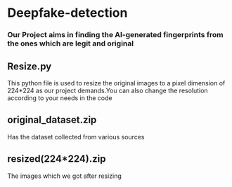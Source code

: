 # Deepfake-detection

### Our Project aims in finding the AI-generated fingerprints from the ones which are legit and original

## Resize.py
This python file is used to resize the original images to a pixel dimension of 224*224 as our project demands.You can also change the resolution according to your needs in the code

## original_dataset.zip
Has the dataset collected from various sources

## resized(224*224).zip
The images which we got after resizing

